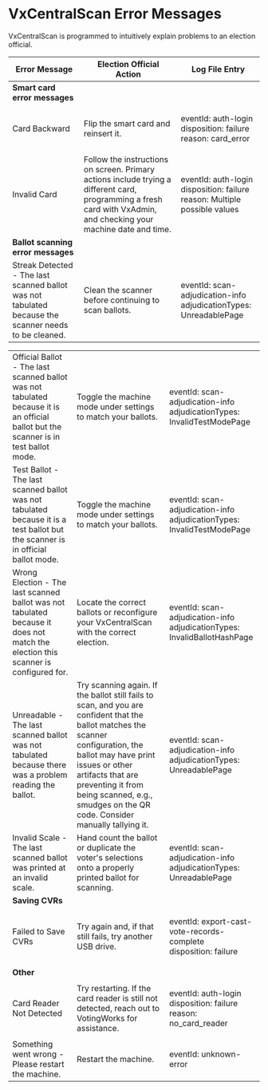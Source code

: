 # VxCentralScan Error Messages

VxCentralScan is programmed to intuitively explain problems to an election official.

| Error Message                                                                                        | Election Official Action                                                                                                                                            | Log File Entry                                                                         |
| ---------------------------------------------------------------------------------------------------- | ------------------------------------------------------------------------------------------------------------------------------------------------------------------- | -------------------------------------------------------------------------------------- |
| **Smart card error messages**                                                                        |                                                                                                                                                                     |                                                                                        |
| Card Backward                                                                                        | Flip the smart card and reinsert it.                                                                                                                                | <p>eventId: auth-login<br>disposition: failure<br>reason: card_error</p>               |
| Invalid Card                                                                                         | Follow the instructions on screen. Primary actions include trying a different card, programming a fresh card with VxAdmin, and checking your machine date and time. | <p>eventId: auth-login<br>disposition: failure<br>reason: Multiple possible values</p> |
| **Ballot scanning error messages**                                                                   |                                                                                                                                                                     |                                                                                        |
| Streak Detected - The last scanned ballot was not tabulated because the scanner needs to be cleaned. | Clean the scanner before continuing to scan ballots.                                                                                                                | <p>eventId: scan-adjudication-info<br>adjudicationTypes: UnreadablePage</p>            |

|                                                                                                                                      |                                                                                                                                                                                                                                                                                             |                                                                                    |
| ------------------------------------------------------------------------------------------------------------------------------------ | ------------------------------------------------------------------------------------------------------------------------------------------------------------------------------------------------------------------------------------------------------------------------------------------- | ---------------------------------------------------------------------------------- |
| Official Ballot - The last scanned ballot was not tabulated because it is an official ballot but the scanner is in test ballot mode. | Toggle the machine mode under settings to match your ballots.                                                                                                                                                                                                                               | <p>eventId: scan-adjudication-info<br>adjudicationTypes: InvalidTestModePage</p>   |
| Test Ballot - The last scanned ballot was not tabulated because it is a test ballot but the scanner is in official ballot mode.      | Toggle the machine mode under settings to match your ballots.                                                                                                                                                                                                                               | <p>eventId: scan-adjudication-info<br>adjudicationTypes: InvalidTestModePage</p>   |
| Wrong Election - The last scanned ballot was not tabulated because it does not match the election this scanner is configured for.    | Locate the correct ballots or reconfigure your VxCentralScan with the correct election.                                                                                                                                                                                                     | <p>eventId: scan-adjudication-info<br>adjudicationTypes: InvalidBallotHashPage</p> |
| Unreadable - The last scanned ballot was not tabulated because there was a problem reading the ballot.                               | Try scanning again. If the ballot still fails to scan, and you are confident that the ballot matches the scanner configuration, the ballot may have print issues or other artifacts that are preventing it from being scanned, e.g., smudges on the QR code. Consider manually tallying it. | <p>eventId: scan-adjudication-info<br>adjudicationTypes: UnreadablePage</p>        |
| Invalid Scale - The last scanned ballot was printed at an invalid scale.                                                             | Hand count the ballot or duplicate the voter's selections onto a properly printed ballot for scanning.                                                                                                                                                                                      | <p>eventId: scan-adjudication-info<br>adjudicationTypes: UnreadablePage</p>        |
| **Saving CVRs**                                                                                                                      |                                                                                                                                                                                                                                                                                             |                                                                                    |
| Failed to Save CVRs                                                                                                                  | Try again and, if that still fails, try another USB drive.                                                                                                                                                                                                                                  | <p>eventId: export-cast-vote-records-complete<br>disposition: failure</p>          |
| **Other**                                                                                                                            |                                                                                                                                                                                                                                                                                             |                                                                                    |
| Card Reader Not Detected                                                                                                             | Try restarting. If the card reader is still not detected, reach out to VotingWorks for assistance.                                                                                                                                                                                          | <p>eventId: auth-login<br>disposition: failure<br>reason: no_card_reader</p>       |
| Something went wrong - Please restart the machine.                                                                                   | Restart the machine.                                                                                                                                                                                                                                                                        | eventId: unknown-error                                                             |

